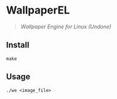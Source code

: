 # WallpaperEL

> *Wallpaper Engine for Linux (Undone)*

## Install

```shell
make
```

## Usage

```shell
./we <image_file>
```
